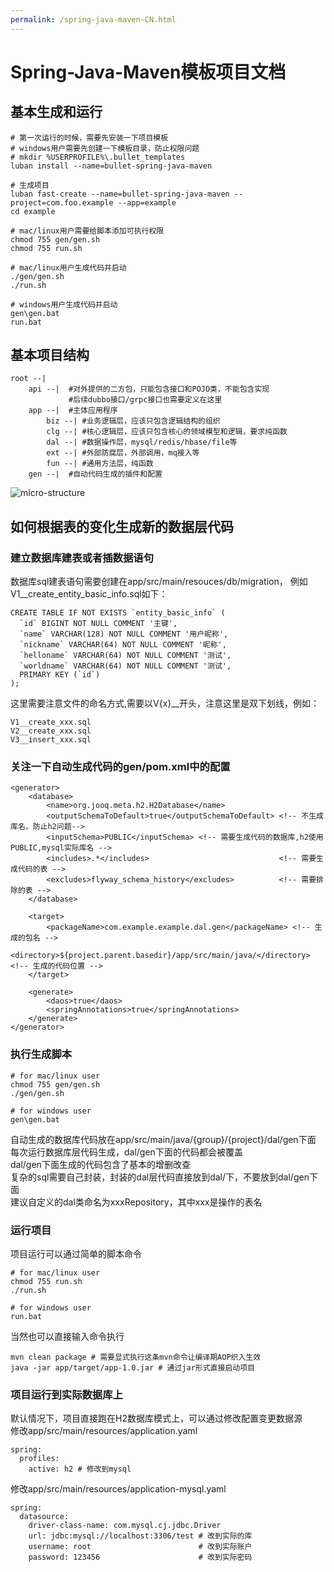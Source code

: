 ```yaml
---
permalink: /spring-java-maven-CN.html
---
```



# Spring-Java-Maven模板项目文档

## 基本生成和运行
```  
# 第一次运行的时候，需要先安装一下项目模板
# windows用户需要先创建一下模板目录，防止权限问题
# mkdir %USERPROFILE%\.bullet_templates
luban install --name=bullet-spring-java-maven 

# 生成项目
luban fast-create --name=bullet-spring-java-maven --project=com.foo.example --app=example
cd example

# mac/linux用户需要给脚本添加可执行权限
chmod 755 gen/gen.sh
chmod 755 run.sh

# mac/linux用户生成代码并启动
./gen/gen.sh 
./run.sh

# windows用户生成代码并启动
gen\gen.bat
run.bat
```

## 基本项目结构
```text
root --|
    api --|  #对外提供的二方包，只能包含接口和POJO类，不能包含实现
             #后续dubbo接口/grpc接口也需要定义在这里
    app --|  #主体应用程序
        biz --| #业务逻辑层，应该只包含逻辑结构的组织
        clg --| #核心逻辑层，应该只包含核心的领域模型和逻辑，要求纯函数
        dal --| #数据操作层，mysql/redis/hbase/file等
        ext --| #外部防腐层，外部调用，mq接入等
        fun --| #通用方法层，纯函数
    gen --|  #自动代码生成的插件和配置
```

![micro-structure](https://luban-project.github.io/micro-structure.png)

## 如何根据表的变化生成新的数据层代码
### 建立数据库建表或者插数据语句
数据库sql建表语句需要创建在app/src/main/resouces/db/migration，
例如V1__create_entity_basic_info.sql如下：
```  
CREATE TABLE IF NOT EXISTS `entity_basic_info` (
  `id` BIGINT NOT NULL COMMENT '主键',
  `name` VARCHAR(128) NOT NULL COMMENT '用户昵称',
  `nickname` VARCHAR(64) NOT NULL COMMENT '昵称',
  `helloname` VARCHAR(64) NOT NULL COMMENT '测试',
  `worldname` VARCHAR(64) NOT NULL COMMENT '测试',
  PRIMARY KEY (`id`)
);
```
这里需要注意文件的命名方式,需要以V{x}__开头，注意这里是双下划线，例如：
```   
V1__create_xxx.sql
V2__create_xxx.sql
V3__insert_xxx.sql
```
### 关注一下自动生成代码的gen/pom.xml中的配置
``` 
<generator>
    <database>
        <name>org.jooq.meta.h2.H2Database</name>
        <outputSchemaToDefault>true</outputSchemaToDefault> <!-- 不生成库名，防止h2问题-->
        <inputSchema>PUBLIC</inputSchema> <!-- 需要生成代码的数据库,h2使用PUBLIC,mysql实际库名 -->
        <includes>.*</includes>                             <!-- 需要生成代码的表 -->
        <excludes>flyway_schema_history</excludes>          <!-- 需要排除的表 -->
    </database>
                        
    <target>
        <packageName>com.example.example.dal.gen</packageName> <!-- 生成的包名 -->
        <directory>${project.parent.basedir}/app/src/main/java/</directory>          <!-- 生成的代码位置 -->
    </target>

    <generate>
        <daos>true</daos>                           
        <springAnnotations>true</springAnnotations>
    </generate>
</generator>
```

### 执行生成脚本
```
# for mac/linux user
chmod 755 gen/gen.sh
./gen/gen.sh

# for windows user
gen\gen.bat
```
自动生成的数据库代码放在app/src/main/java/{group}/{project}/dal/gen下面   
每次运行数据库层代码生成，dal/gen下面的代码都会被覆盖   
dal/gen下面生成的代码包含了基本的增删改查  
复杂的sql需要自己封装，封装的dal层代码直接放到dal/下，不要放到dal/gen下面  
建议自定义的dal类命名为xxxRepository，其中xxx是操作的表名  

### 运行项目
项目运行可以通过简单的脚本命令
``` 
# for mac/linux user
chmod 755 run.sh
./run.sh

# for windows user
run.bat
```
当然也可以直接输入命令执行
```
mvn clean package # 需要显式执行这条mvn命令让编译期AOP织入生效
java -jar app/target/app-1.0.jar # 通过jar形式直接启动项目
```

### 项目运行到实际数据库上
默认情况下，项目直接跑在H2数据库模式上，可以通过修改配置变更数据源  
修改app/src/main/resources/application.yaml
```
spring:
  profiles:
    active: h2 # 修改到mysql
```  

修改app/src/main/resources/application-mysql.yaml    
```  
spring:
  datasource:
    driver-class-name: com.mysql.cj.jdbc.Driver
    url: jdbc:mysql://localhost:3306/test # 改到实际的库
    username: root                        # 改到实际账户
    password: 123456                      # 改到实际密码
```
